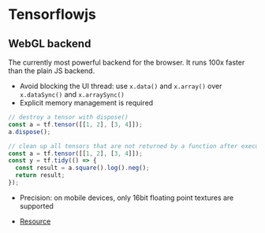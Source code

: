 # Tensorflowjs

## WebGL backend

The currently most powerful backend for the browser. It runs 100x faster than the plain JS backend.
* Avoid blocking the UI thread: use `x.data()` and `x.array()` over `x.dataSync()` and `x.arraySync()`
* Explicit memory management is required
```js
// destroy a tensor with dispose()
const a = tf.tensor([[1, 2], [3, 4]]);
a.dispose();

// clean up all tensors that are not returned by a function after executing with tidy()
const a = tf.tensor([[1, 2], [3, 4]]);
const y = tf.tidy(() => {
  const result = a.square().log().neg();
  return result;
});
```
* Precision: on mobile devices, only 16bit floating point textures are supported

* [Resource](https://www.tensorflow.org/js/guide/platform_environment#webgl_backend)

